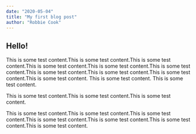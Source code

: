 ```yaml
---
date: "2020-05-04"
title: "My first blog post"
author: "Robbie Cook"
---
```

## Hello!

This is some test content.This is some test content.This is some test content.This is some test content.This is some test content.This is some test content.This is some test content.This is some test content.This is some test content.This is some test content.
This is some test content.
This is some test content.

This is some test content.This is some test content.This is some test content.

This is some test content.This is some test content.This is some test content.This is some test content.This is some test content.This is some test content.This is some test content.